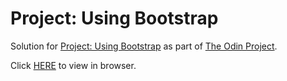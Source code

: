 # Project: Using Bootstrap

Solution for [Project: Using Bootstrap](https://www.theodinproject.com/courses/html5-and-css3/lessons/using-bootstrap) as part of [The Odin Project](https://www.theodinproject.com).

Click [HERE](https://cypher0.github.io/odin-bootstrap/) to view in browser.
